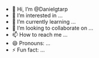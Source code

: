 - 👋 Hi, I’m @Danielgtarp
- 👀 I’m interested in ...
- 🌱 I’m currently learning ...
- 💞️ I’m looking to collaborate on ...
- 📫 How to reach me ...
- 😄 Pronouns: ...
- ⚡ Fun fact: ...

<!---
Danielgtarp/Danielgtarp is a ✨ special ✨ repository because its `README.md` (this file) appears on your GitHub profile.
You can click the Preview link to take a look at your changes.
--->
